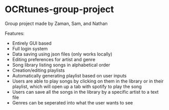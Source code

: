 # OCRtunes-group-project
Group project made by Zaman, Sam, and Nathan

Features:
- Entirely GUI based
- Full login system
- Data saving using json files (only works locally)
- Editing preferences for artist and genre
- Song library listing songs in alphabetical order
- Creation/editing playlists
- Automatically generating playlist based on user inputs
- Users are able to play songs by clicking on them in the library or in their playlist, which will open up a tab with spotify to play the song
- Users can save all the songs in the library by a specific artist to a text file
- Genres can be seperated into what the user wants to see
